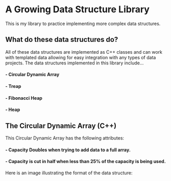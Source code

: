 # A Growing Data Structure Library
This is my library to practice implementing more complex data structures.

## What do these data structures do?
All of these data structures are implemented as C++ classes and can work with templated data allowing for easy integration with any types of data projects. The data structures implemented in this library include...
#### - Circular Dynamic Array
#### - Treap
#### - Fibonacci Heap
#### - Heap

## The Circular Dynamic Array (C++)
This Circular Dynamic Array has the following attributes:
  #### - Capacity Doubles when trying to add data to a full array.
  #### - Capacity is cut in half when less than 25% of the capacity is being used.
Here is an image illustrating the format of the data structure:
